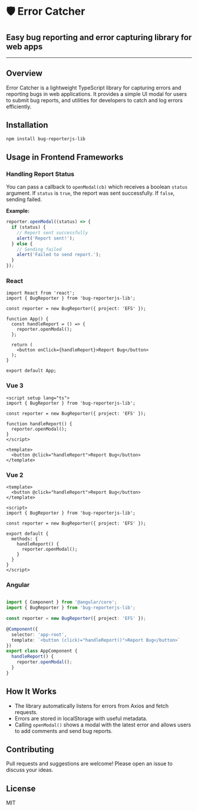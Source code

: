 
# 🛡️ Error Catcher

## Easy bug reporting and error capturing library for web apps

---

## Overview

Error Catcher is a lightweight TypeScript library for capturing errors and reporting bugs in web applications. It provides a simple UI modal for users to submit bug reports, and utilities for developers to catch and log errors efficiently.

## Installation

```bash
npm install bug-reporterjs-lib
```

## Usage in Frontend Frameworks

### Handling Report Status

You can pass a callback to `openModal(cb)` which receives a boolean `status` argument. If `status` is `true`, the report was sent successfully. If `false`, sending failed.

**Example:**

```js
reporter.openModal((status) => {
  if (status) {
    // Report sent successfully
    alert('Report sent!');
  } else {
    // Sending failed
    alert('Failed to send report.');
  }
});
```

### React

```tsx
import React from 'react';
import { BugReporter } from 'bug-reporterjs-lib';

const reporter = new BugReporter({ project: 'EFS' });

function App() {
  const handleReport = () => {
    reporter.openModal();
  };

  return (
    <button onClick={handleReport}>Report Bug</button>
  );
}

export default App;
```

### Vue 3

```vue
<script setup lang="ts">
import { BugReporter } from 'bug-reporterjs-lib';

const reporter = new BugReporter({ project: 'EFS' });

function handleReport() {
  reporter.openModal();
}
</script>

<template>
  <button @click="handleReport">Report Bug</button>
</template>
```

### Vue 2

```vue
<template>
  <button @click="handleReport">Report Bug</button>
</template>

<script>
import { BugReporter } from 'bug-reporterjs-lib';

const reporter = new BugReporter({ project: 'EFS' });

export default {
  methods: {
    handleReport() {
      reporter.openModal();
    }
  }
}
</script>
```

### Angular

```typescript

import { Component } from '@angular/core';
import { BugReporter } from 'bug-reporterjs-lib';

const reporter = new BugReporter({ project: 'EFS' });

@Component({
  selector: 'app-root',
  template: `<button (click)="handleReport()">Report Bug</button>`
})
export class AppComponent {
  handleReport() {
    reporter.openModal();
  }
}
```

## How It Works

- The library automatically listens for errors from Axios and fetch requests.
- Errors are stored in localStorage with useful metadata.
- Calling `openModal()` shows a modal with the latest error and allows users to add comments and send bug reports.

## Contributing

Pull requests and suggestions are welcome! Please open an issue to discuss your ideas.

## License

MIT
